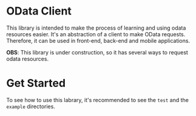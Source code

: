 # OData Client

This library is intended to make the process of learning and using odata resources easier.
It's an abstraction of a client to make OData requests.
Therefore, it can be used in front-end, back-end and mobile applications.

**OBS**: This library is under construction, so it has several ways to request odata resources.

# Get Started

To see how to use this labrary, it's recommended to see the `test` and the `example` directories.
